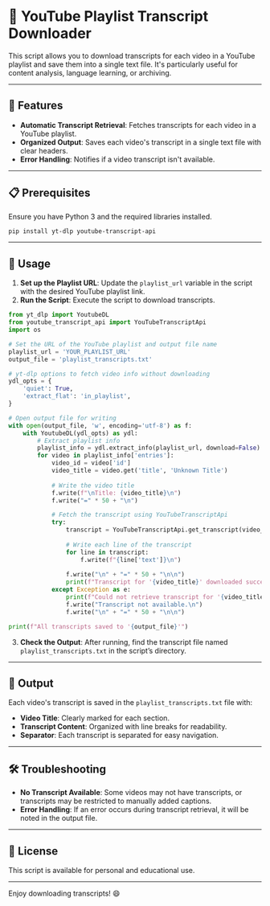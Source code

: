 
# 📜 YouTube Playlist Transcript Downloader

This script allows you to download transcripts for each video in a YouTube playlist and save them into a single text file. It's particularly useful for content analysis, language learning, or archiving.

---

## 🚀 Features

- **Automatic Transcript Retrieval**: Fetches transcripts for each video in a YouTube playlist.
- **Organized Output**: Saves each video's transcript in a single text file with clear headers.
- **Error Handling**: Notifies if a video transcript isn't available.

---

## 📋 Prerequisites

Ensure you have Python 3 and the required libraries installed.

```bash
pip install yt-dlp youtube-transcript-api
```

---

## 📝 Usage

1. **Set up the Playlist URL**: Update the `playlist_url` variable in the script with the desired YouTube playlist link.
2. **Run the Script**: Execute the script to download transcripts.

```python
from yt_dlp import YoutubeDL
from youtube_transcript_api import YouTubeTranscriptApi
import os

# Set the URL of the YouTube playlist and output file name
playlist_url = 'YOUR_PLAYLIST_URL'
output_file = 'playlist_transcripts.txt'

# yt-dlp options to fetch video info without downloading
ydl_opts = {
    'quiet': True,
    'extract_flat': 'in_playlist',
}

# Open output file for writing
with open(output_file, 'w', encoding='utf-8') as f:
    with YoutubeDL(ydl_opts) as ydl:
        # Extract playlist info
        playlist_info = ydl.extract_info(playlist_url, download=False)
        for video in playlist_info['entries']:
            video_id = video['id']
            video_title = video.get('title', 'Unknown Title')
            
            # Write the video title
            f.write(f"\nTitle: {video_title}\n")
            f.write("=" * 50 + "\n")

            # Fetch the transcript using YouTubeTranscriptApi
            try:
                transcript = YouTubeTranscriptApi.get_transcript(video_id)
                
                # Write each line of the transcript
                for line in transcript:
                    f.write(f"{line['text']}\n")
                
                f.write("\n" + "=" * 50 + "\n\n")
                print(f"Transcript for '{video_title}' downloaded successfully.")
            except Exception as e:
                print(f"Could not retrieve transcript for '{video_title}': {e}")
                f.write("Transcript not available.\n")
                f.write("\n" + "=" * 50 + "\n\n")

print(f"All transcripts saved to '{output_file}'")
```

3. **Check the Output**: After running, find the transcript file named `playlist_transcripts.txt` in the script’s directory.

---

## 📂 Output

Each video's transcript is saved in the `playlist_transcripts.txt` file with:
- **Video Title**: Clearly marked for each section.
- **Transcript Content**: Organized with line breaks for readability.
- **Separator**: Each transcript is separated for easy navigation.

---

## 🛠 Troubleshooting

- **No Transcript Available**: Some videos may not have transcripts, or transcripts may be restricted to manually added captions.
- **Error Handling**: If an error occurs during transcript retrieval, it will be noted in the output file.

---

## 📜 License

This script is available for personal and educational use.

---

Enjoy downloading transcripts! 😄

